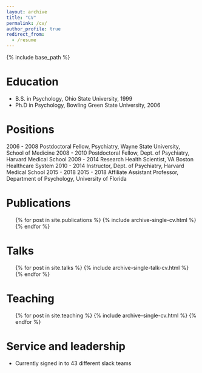```yaml
---
layout: archive
title: "CV"
permalink: /cv/
author_profile: true
redirect_from:
  - /resume
---
```


{% include base_path %}

Education
======
* B.S. in Psychology, Ohio State University, 1999
* Ph.D in Psychology, Bowling Green State University, 2006

Positions
=====
2006 - 2008		Postdoctoral Fellow, Psychiatry, Wayne State University, School of Medicine
2008 - 2010		Postdoctoral Fellow, Dept. of Psychiatry, Harvard Medical School
2009 - 2014		Research Health Scientist, VA Boston Healthcare System
2010 - 2014		Instructor, Dept. of Psychiatry, Harvard Medical School
2015 - 2018   2015 - 2018		Affiliate Assistant Professor, Department of Psychology, University of Florida


Publications
======
  <ul>{% for post in site.publications %}
    {% include archive-single-cv.html %}
  {% endfor %}</ul>
  
Talks
======
  <ul>{% for post in site.talks %}
    {% include archive-single-talk-cv.html %}
  {% endfor %}</ul>
  
Teaching
======
  <ul>{% for post in site.teaching %}
    {% include archive-single-cv.html %}
  {% endfor %}</ul>
  
Service and leadership
======
* Currently signed in to 43 different slack teams
